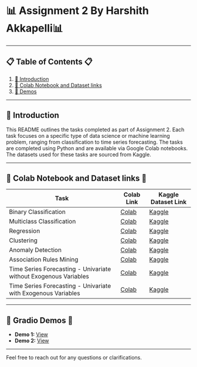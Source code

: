
# 📊 Assignment 2 By Harshith Akkapelli📊


---

## 📋 Table of Contents 📋
1. [🌟 Introduction](#introduction)
2. [📝 Colab Notebook and Dataset links](#assignment-table)
3. [🎥 Demos](#demos)

---

## 🌟 Introduction
This README outlines the tasks completed as part of Assignment 2. Each task focuses on a specific type of data science or machine learning problem, ranging from classification to time series forecasting. The tasks are completed using Python and are available via Google Colab notebooks. The datasets used for these tasks are sourced from Kaggle.

---

## 📝 Colab Notebook and Dataset links 📝

| Task                                                | Colab Link                                                                                               | Kaggle Dataset Link                                                                                                               |
|-----------------------------------------------------|----------------------------------------------------------------------------------------------------------|-----------------------------------------------------------------------------------------------------------------------------------|
| Binary Classification                               | [Colab](https://colab.research.google.com/drive/1tvCCR24dJAahKY3z1TmdMPeC2kRvKLwM?usp=sharing)         | [Kaggle](https://www.kaggle.com/datasets/teejmahal20/airline-passenger-satisfaction)                                                |
| Multiclass Classification                           | [Colab](https://colab.research.google.com/drive/1J1ojvDIbMuttfd7KMN3YqBTeOEGgFe4f?usp=sharing)         | [Kaggle](https://www.kaggle.com/datasets/saloni1712/threads-an-instagram-app-reviews)                                               |
| Regression                                          | [Colab](https://colab.research.google.com/drive/1DQuPkCEZur-0kAPL8UIUsoxMrI0g1d4U?usp=sharing)         | [Kaggle](https://www.kaggle.com/datasets/mohansacharya/graduate-admissions?select=Admission_Predict.csv)                              |
| Clustering                                          | [Colab](https://colab.research.google.com/drive/1ledflem8ojrGdD0ZBMdpPqIrnbUWP7Xk?usp=sharing)         | [Kaggle](https://www.kaggle.com/datasets/dev0914sharma/customer-clustering?select=segmentation+data.csv)                              |
| Anomaly Detection                                   | [Colab](https://colab.research.google.com/drive/1GCqtjB2TZzCHj-l_I4fKBL4RlrbEmzgq?usp=sharing)         | [Kaggle](https://www.kaggle.com/datasets/anushonkar/network-anamoly-detection?select=Train.txt)                                      |
| Association Rules Mining                            | [Colab](https://colab.research.google.com/drive/1LUea35FR-E1NbkBJPalebdg-4z7BQ0S8?usp=sharing)         | [Kaggle](https://www.kaggle.com/datasets/heeraldedhia/groceries-dataset)                                                            |
| Time Series Forecasting - Univariate without Exogenous Variables | [Colab](https://colab.research.google.com/drive/1XQEWWAtGeuXP4ZpkOjjqSrxjH8QHaOFs?usp=sharing) | [Kaggle](https://www.kaggle.com/datasets/ayushnitb/tourist-numbers-univariate-forecasting-dataset)                                   |
| Time Series Forecasting - Univariate with Exogenous Variables    | [Colab](https://colab.research.google.com/drive/1-Togkz-S42C5nBJvXy5bhONKPGPs5Gjo?usp=sharing)  | [Kaggle](https://www.kaggle.com/datasets/rupakroy/lstm-datasets-multivariate-univariate)                                              |

---

## 🎥 Gradio Demos 🎥
- **Demo 1:** [View](https://drive.google.com/file/d/1AsXI5JFRp0JPuAUNoJm49sEBhBQkx5WR/view?usp=sharing)
- **Demo 2:** [View](https://drive.google.com/file/d/1_68Nv0lsL-FOMoNnW0rM3lFXM9_VMV4D/view?usp=sharing)

---

Feel free to reach out for any questions or clarifications.

